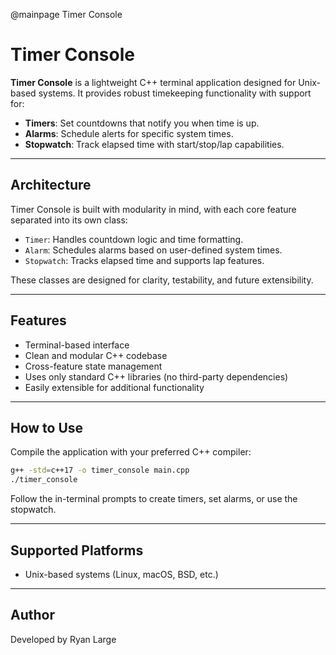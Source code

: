  @mainpage Timer Console
 
 # Timer Console
 
  **Timer Console** is a lightweight C++ terminal application designed for Unix-based systems.
  It provides robust timekeeping functionality with support for:
 
 - **Timers**: Set countdowns that notify you when time is up.
 - **Alarms**: Schedule alerts for specific system times.
 - **Stopwatch**: Track elapsed time with start/stop/lap capabilities.
 
  ---
 
  ## Architecture

 Timer Console is built with modularity in mind, with each core feature separated into its own class:
 
  - `Timer`: Handles countdown logic and time formatting.
  - `Alarm`: Schedules alarms based on user-defined system times.
  - `Stopwatch`: Tracks elapsed time and supports lap features.
 
  These classes are designed for clarity, testability, and future extensibility.
 
  ---
 
  ## Features
 
  - Terminal-based interface
  - Clean and modular C++ codebase
  - Cross-feature state management
  - Uses only standard C++ libraries (no third-party dependencies)
  - Easily extensible for additional functionality
 
  ---
 
  ## How to Use
 
  Compile the application with your preferred C++ compiler:
 
  ```bash
  g++ -std=c++17 -o timer_console main.cpp
  ./timer_console
  ```
 
  Follow the in-terminal prompts to create timers, set alarms, or use the stopwatch.
 
  ---
 
  ## Supported Platforms
 
  - Unix-based systems (Linux, macOS, BSD, etc.)
 
  ---
 
  ## Author
 
  Developed by Ryan Large